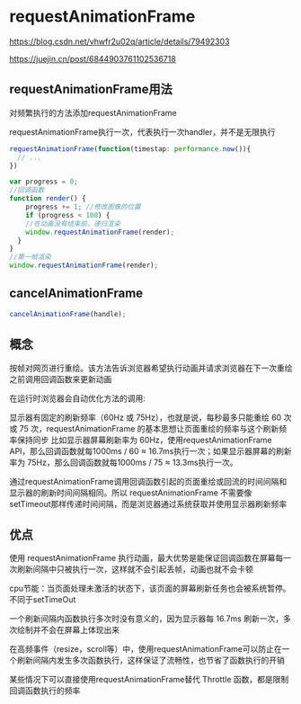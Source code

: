 # requestAnimationFrame

<https://blog.csdn.net/vhwfr2u02q/article/details/79492303>

<https://juejin.cn/post/6844903761102536718>

## requestAnimationFrame用法

对频繁执行的方法添加requestAnimationFrame

requestAnimationFrame执行一次，代表执行一次handler，并不是无限执行

```js
requestAnimationFrame(function(timestap: performance.now()){
  // ...
})
```

```js
var progress = 0;
//回调函数
function render() {
    progress += 1; //修改图像的位置
    if (progress < 100) {
    //在动画没有结束前，递归渲染
    window.requestAnimationFrame(render);
  }
}
//第一帧渲染
window.requestAnimationFrame(render);
```

## cancelAnimationFrame

```js
cancelAnimationFrame(handle);
```

## 概念

按帧对网页进行重绘。该方法告诉浏览器希望执行动画并请求浏览器在下一次重绘之前调用回调函数来更新动画

在运行时浏览器会自动优化方法的调用:

显示器有固定的刷新频率（60Hz 或 75Hz），也就是说，每秒最多只能重绘 60 次或 75 次，requestAnimationFrame 的基本思想让页面重绘的频率与这个刷新频率保持同步
比如显示器屏幕刷新率为 60Hz，使用requestAnimationFrame API，那么回调函数就每1000ms / 60 ≈ 16.7ms执行一次；如果显示器屏幕的刷新率为 75Hz，那么回调函数就每1000ms / 75 ≈ 13.3ms执行一次。

通过requestAnimationFrame调用回调函数引起的页面重绘或回流的时间间隔和显示器的刷新时间间隔相同。所以 requestAnimationFrame 不需要像setTimeout那样传递时间间隔，而是浏览器通过系统获取并使用显示器刷新频率

## 优点

使用 requestAnimationFrame 执行动画，最大优势是能保证回调函数在屏幕每一次刷新间隔中只被执行一次，这样就不会引起丢帧，动画也就不会卡顿

cpu节能：当页面处理未激活的状态下，该页面的屏幕刷新任务也会被系统暂停。不同于setTimeOut

一个刷新间隔内函数执行多次时没有意义的，因为显示器每 16.7ms 刷新一次，多次绘制并不会在屏幕上体现出来

在高频事件（resize，scroll等）中，使用requestAnimationFrame可以防止在一个刷新间隔内发生多次函数执行，这样保证了流畅性，也节省了函数执行的开销

某些情况下可以直接使用requestAnimationFrame替代 Throttle 函数，都是限制回调函数执行的频率
